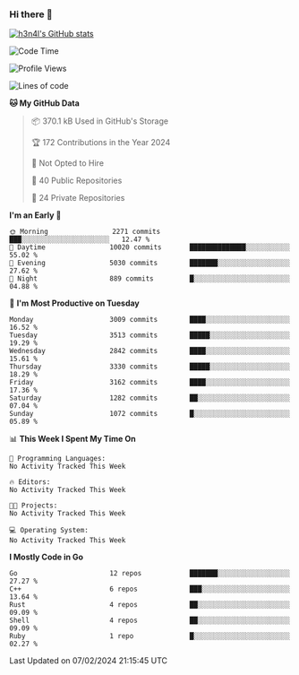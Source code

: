 ### Hi there 👋

[![h3n4l's GitHub stats](https://github-readme-stats.vercel.app/api?username=h3n4l&count_private=true&show_icons=true&theme=radical)](https://github.com/h3n4l/github-readme-stats)

<!--START_SECTION:waka-->
![Code Time](http://img.shields.io/badge/Code%20Time-1%2C836%20hrs%2017%20mins-blue)

![Profile Views](http://img.shields.io/badge/Profile%20Views-0-blue)

![Lines of code](https://img.shields.io/badge/From%20Hello%20World%20I%27ve%20Written-5.2%20million%20lines%20of%20code-blue)

**🐱 My GitHub Data** 

> 📦 370.1 kB Used in GitHub's Storage 
 > 
> 🏆 172 Contributions in the Year 2024
 > 
> 🚫 Not Opted to Hire
 > 
> 📜 40 Public Repositories 
 > 
> 🔑 24 Private Repositories 
 > 
**I'm an Early 🐤** 

```text
🌞 Morning                2271 commits        ███░░░░░░░░░░░░░░░░░░░░░░   12.47 % 
🌆 Daytime                10020 commits       ██████████████░░░░░░░░░░░   55.02 % 
🌃 Evening                5030 commits        ███████░░░░░░░░░░░░░░░░░░   27.62 % 
🌙 Night                  889 commits         █░░░░░░░░░░░░░░░░░░░░░░░░   04.88 % 
```
📅 **I'm Most Productive on Tuesday** 

```text
Monday                   3009 commits        ████░░░░░░░░░░░░░░░░░░░░░   16.52 % 
Tuesday                  3513 commits        █████░░░░░░░░░░░░░░░░░░░░   19.29 % 
Wednesday                2842 commits        ████░░░░░░░░░░░░░░░░░░░░░   15.61 % 
Thursday                 3330 commits        █████░░░░░░░░░░░░░░░░░░░░   18.29 % 
Friday                   3162 commits        ████░░░░░░░░░░░░░░░░░░░░░   17.36 % 
Saturday                 1282 commits        ██░░░░░░░░░░░░░░░░░░░░░░░   07.04 % 
Sunday                   1072 commits        █░░░░░░░░░░░░░░░░░░░░░░░░   05.89 % 
```


📊 **This Week I Spent My Time On** 

```text
💬 Programming Languages: 
No Activity Tracked This Week

🔥 Editors: 
No Activity Tracked This Week

🐱‍💻 Projects: 
No Activity Tracked This Week

💻 Operating System: 
No Activity Tracked This Week
```

**I Mostly Code in Go** 

```text
Go                       12 repos            ███████░░░░░░░░░░░░░░░░░░   27.27 % 
C++                      6 repos             ███░░░░░░░░░░░░░░░░░░░░░░   13.64 % 
Rust                     4 repos             ██░░░░░░░░░░░░░░░░░░░░░░░   09.09 % 
Shell                    4 repos             ██░░░░░░░░░░░░░░░░░░░░░░░   09.09 % 
Ruby                     1 repo              █░░░░░░░░░░░░░░░░░░░░░░░░   02.27 % 
```




 Last Updated on 07/02/2024 21:15:45 UTC
<!--END_SECTION:waka-->

